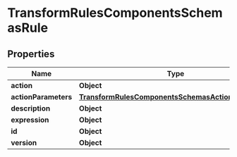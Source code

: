 # TransformRulesComponentsSchemasRule

## Properties
Name | Type | Description | Notes
------------ | ------------- | ------------- | -------------
**action** | **Object** |  |  [optional]
**actionParameters** | [**TransformRulesComponentsSchemasActionParameters**](TransformRulesComponentsSchemasActionParameters.md) |  |  [optional]
**description** | **Object** |  |  [optional]
**expression** | **Object** |  |  [optional]
**id** | **Object** |  |  [optional]
**version** | **Object** |  |  [optional]
